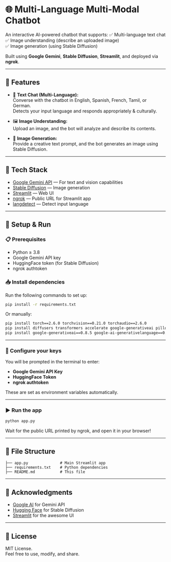 
# 🌐 Multi-Language Multi-Modal Chatbot

An interactive AI-powered chatbot that supports:
✅ Multi-language text chat  
✅ Image understanding (describe an uploaded image)  
✅ Image generation (using Stable Diffusion)  

Built using **Google Gemini**, **Stable Diffusion**, **Streamlit**, and deployed via **ngrok**.

---

## 🚀 Features

- 🤖 **Text Chat (Multi-Language):**  
  Converse with the chatbot in English, Spanish, French, Tamil, or German.  
  Detects your input language and responds appropriately & culturally.

- 🖼️ **Image Understanding:**  
  Upload an image, and the bot will analyze and describe its contents.

- 🎨 **Image Generation:**  
  Provide a creative text prompt, and the bot generates an image using Stable Diffusion.

---

## 🧰 Tech Stack

- [Google Gemini API](https://ai.google) — For text and vision capabilities
- [Stable Diffusion](https://huggingface.co/CompVis/stable-diffusion-v1-4) — Image generation
- [Streamlit](https://streamlit.io) — Web UI
- [ngrok](https://ngrok.com) — Public URL for Streamlit app
- [langdetect](https://pypi.org/project/langdetect/) — Detect input language

---

## 🔧 Setup & Run

### 📋 Prerequisites
- Python ≥ 3.8
- Google Gemini API key
- HuggingFace token (for Stable Diffusion)
- ngrok authtoken

### 📥 Install dependencies
Run the following commands to set up:

```bash
pip install -r requirements.txt
```

Or manually:
```bash
pip install torch==2.6.0 torchvision==0.21.0 torchaudio==2.6.0
pip install diffusers transformers accelerate google-generativeai pillow streamlit pyngrok langdetect
pip install google-generativeai==0.8.5 google-ai-generativelanguage==0.6.15
```

---

### 🔑 Configure your keys
You will be prompted in the terminal to enter:
- **Google Gemini API Key**
- **HuggingFace Token**
- **ngrok authtoken**

These are set as environment variables automatically.

---

### ▶️ Run the app
```bash
python app.py
```

Wait for the public URL printed by ngrok, and open it in your browser!

---

## 📄 File Structure

```
├── app.py              # Main Streamlit app
├── requirements.txt    # Python dependencies
├── README.md           # This file
```

---

## 🙏 Acknowledgments

- [Google AI](https://ai.google) for Gemini API
- [Hugging Face](https://huggingface.co/) for Stable Diffusion
- [Streamlit](https://streamlit.io) for the awesome UI

---

## 📜 License

MIT License.  
Feel free to use, modify, and share.
